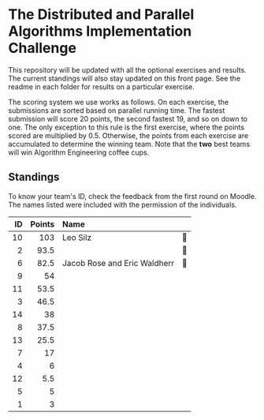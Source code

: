 # The Distributed and Parallel Algorithms Implementation Challenge

This repository will be updated with all the optional exercises and results. The current standings will also stay updated on this front page. See the readme in each folder for results on a particular exercise.

The scoring system we use works as follows. On each exercise, the submissions are sorted based on parallel running time. The fastest submission will score 20 points, the second fastest 19, and so on down to one. The only exception to this rule is the first exercise, where the points scored are multiplied by $0.5$. Otherwise, the points from each exercise are accumulated to determine the winning team. Note that the **two** best teams will win Algorithm Engineering coffee cups.

## Standings

To know your team's ID, check the feedback from the first round on Moodle. The names listed were included with the permission of the individuals.

| ID | Points | Name | |
| -: | -: | :- | -: |
| 10 | 103 | Leo Silz | &#129351; |
| 2 | 93.5 | | &#129352; |
| 6 | 82.5 | Jacob Rose and Eric Waldherr | &#129353; |
| 9 | 54 | | |
| 11 | 53.5 | | |
| 3 | 46.5 | | |
| 14 | 38 | | |
| 8 | 37.5 | | |
| 13 | 25.5 | | |
| 7 | 17 | | |
| 4 | 6 | | |
| 12 | 5.5 | | |
| 5 | 5 | | |
| 1 | 3 | | |
